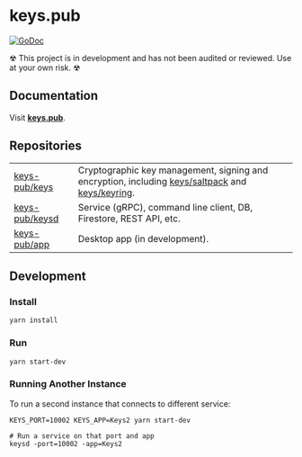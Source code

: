 # keys.pub

[![GoDoc](https://godoc.org/github.com/keys-pub/keys?status.svg)](https://godoc.org/github.com/keys-pub/keys)

☢ This project is in development and has not been audited or reviewed. Use at your own risk. ☢

## Documentation

Visit **[keys.pub](https://keys.pub)**.

## Repositories

|                                                     |                                                                                                                                                                                                              |
| --------------------------------------------------- | ------------------------------------------------------------------------------------------------------------------------------------------------------------------------------------------------------------ |
| [keys-pub/keys](https://github.com/keys-pub/keys)   | Cryptographic key management, signing and encryption, including [keys/saltpack](https://godoc.org/github.com/keys-pub/keys/saltpack) and [keys/keyring](https://godoc.org/github.com/keys-pub/keys/keyring). |
| [keys-pub/keysd](https://github.com/keys-pub/keysd) | Service (gRPC), command line client, DB, Firestore, REST API, etc.                                                                                                                                           |
| [keys-pub/app](https://github.com/keys-pub/app)     | Desktop app (in development).                                                                                                                                                                                |  |

## Development

### Install

```shell
yarn install
```

### Run

```shell
yarn start-dev
```

### Running Another Instance

To run a second instance that connects to different service:

```console
KEYS_PORT=10002 KEYS_APP=Keys2 yarn start-dev

# Run a service on that port and app
keysd -port=10002 -app=Keys2
```
